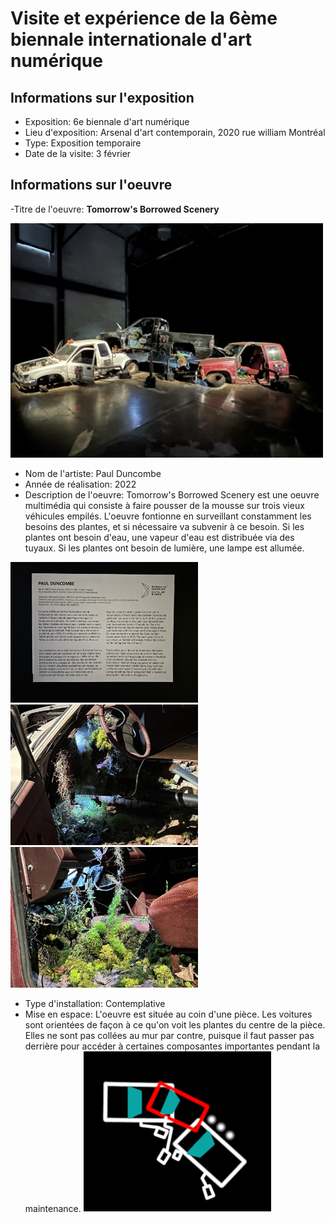 # Visite et expérience de la 6ème biennale internationale d'art numérique

## Informations sur l'exposition

- Exposition: 6e biennale d'art numérique
- Lieu d'exposition: Arsenal d'art contemporain, 2020 rue william Montréal
- Type: Exposition temporaire
- Date de la visite: 3 février

## Informations sur l'oeuvre

-Titre de l'oeuvre: **Tomorrow's Borrowed Scenery**

<img src="Medias/Oeuvre.jpg" style="width: 500px;"></img>

- Nom de l'artiste: Paul Duncombe
- Année de réalisation: 2022
- Description de l'oeuvre: Tomorrow's Borrowed Scenery est une oeuvre multimédia qui consiste à faire pousser de la mousse sur trois vieux véhicules empilés. L'oeuvre fontionne en surveillant constamment les besoins des plantes, et si nécessaire va subvenir à ce besoin. Si les plantes ont besoin d'eau, une vapeur d'eau est distribuée via des tuyaux. Si les plantes ont besoin de lumière, une lampe est allumée. 

<img src="Medias/Cartel.jpg" style="width: 300px;"></img> <img src="Medias/Plantes1.jpg" style="width: 300px;"></img> <img src="Medias/Plantes2.jpg" style="width: 300px;"></img>

- Type d'installation: Contemplative
- Mise en espace: L'oeuvre est située au coin d'une pièce. Les voitures sont orientées de façon à ce qu'on voit les plantes du centre de la pièce. Elles ne sont pas collées au mur par contre, puisque il faut passer pas derrière pour accéder à certaines composantes importantes pendant la maintenance.
<img src="Medias/Croquis.png" style="width: 300px;"></img>
